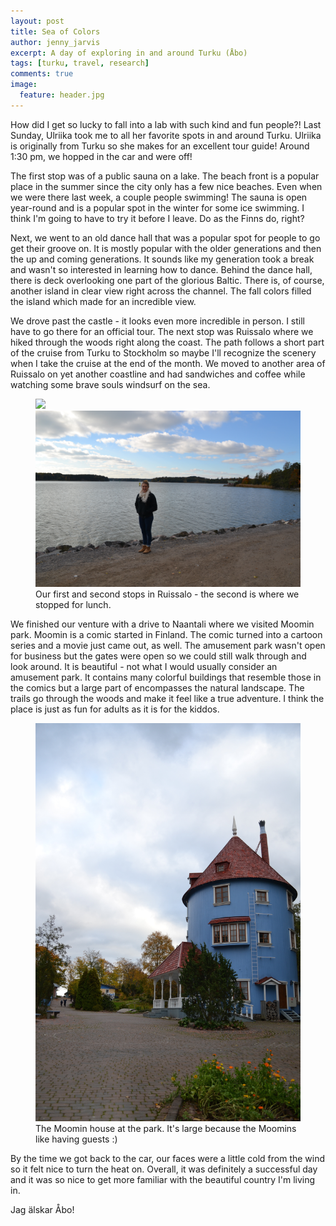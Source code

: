 ```yaml
---
layout: post
title: Sea of Colors
author: jenny_jarvis
excerpt: A day of exploring in and around Turku (Åbo)
tags: [turku, travel, research]
comments: true
image:
  feature: header.jpg
---
```



How did I get so lucky to fall into a lab with such kind and fun people?! Last Sunday, Ulriika took me to all her favorite spots in and around Turku. Ulriika is originally from Turku so she makes for an excellent tour guide! Around 1:30 pm, we hopped in the car and were off!

The first stop was of a public sauna on a lake. The beach front is a popular place in the summer since the city only has a few nice beaches. Even when we were there last week, a couple people swimming! The sauna is open year-round and is a popular spot in the winter for some ice swimming. I think I'm going to have to try it before I leave. Do as the Finns do, right?

Next, we went to an old dance hall that was a popular spot for people to go get their groove on. It is mostly popular with the older generations and then the up and coming generations. It sounds like my generation took a break and wasn't so interested in learning how to dance. Behind the dance hall, there is deck overlooking one part of the glorious Baltic. There is, of course, another island in clear view right across the channel. The fall colors filled the island which made for an incredible view.

We drove past the castle - it looks even more incredible in person. I still have to go there for an official tour. The next stop was Ruissalo where we hiked through the woods right along the coast. The path follows a short part of the cruise from Turku to Stockholm so maybe I'll recognize the scenery when I take the cruise at the end of the month. We moved to another area of Ruissalo on yet another coastline and had sandwiches and coffee while watching some brave souls windsurf on the sea.

<figure class="half">
    <a href="../images/Ruissalo.jpg"><img src="../images/Ruissalo.jpg"></a>
    <a href="../images/Coast.jpg"><img src="../images/Coast.jpg"></a>
    <figcaption> Our first and second stops in Ruissalo - the second is where we stopped for lunch. </figcaption>
</figure>

We finished our venture with a drive to Naantali where we visited Moomin park. Moomin is a comic started in Finland. The comic turned into a cartoon series and a movie just came out, as well. The amusement park wasn't open for business but the gates were open so we could still walk through and look around. It is beautiful - not what I would usually consider an amusement park. It contains many colorful buildings that resemble those in the comics but a large part of encompasses the natural landscape. The trails go through the woods and make it feel like a true adventure. I think the place is just as fun for adults as it is for the kiddos.

<figure>
    <a href="../images/moomin.jpg"><img src="../images/moomin.jpg"></a>
    <figcaption> The Moomin house at the park. It's large because the Moomins like having guests :) </figcaption>
</figure>

By the time we got back to the car, our faces were a little cold from the wind so it felt nice to turn the heat on. Overall, it was definitely a successful day and it was so nice to get more familiar with the beautiful country I'm living in.

Jag älskar Åbo!
